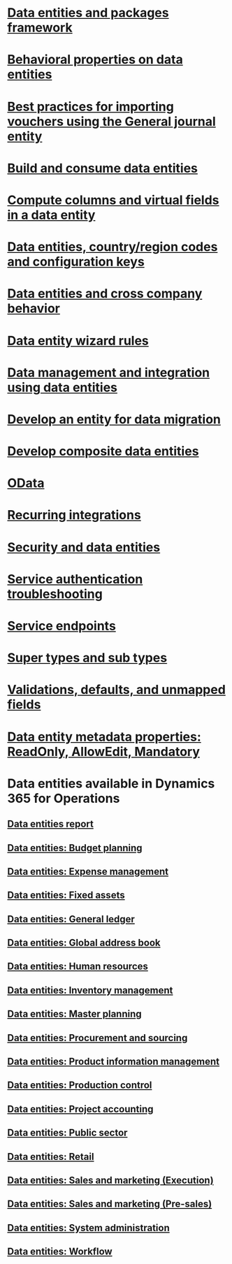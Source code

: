 # [Data entities and packages framework](data-entities-data-packages.md)
# [Behavioral properties on data entities](behavioral-properties-data-entities.md)
# [Best practices for importing vouchers using the General journal entity](tips-tricks-import-general-journal-entity.md)
# [Build and consume data entities](build-consuming-data-entities.md)
# [Compute columns and virtual fields in a data entity](data-entity-computed-columns-virtual-fields.md)
# [Data entities, country/region codes and configuration keys](countryregion-codes-configuration-keys.md)
# [Data entities and cross company behavior](cross-company-behavior.md)
# [Data entity wizard rules](data-entity-wizard-rules.md)
# [Data management and integration using data entities](data-management-integration-data-entity.md)
# [Develop an entity for data migration](develop-entity-for-data-migration.md)
# [Develop composite data entities](develop-composite-data-entities.md)
# [OData](odata.md)
# [Recurring integrations](recurring-integrations.md)
# [Security and data entities](security-data-entities.md)
# [Service authentication troubleshooting](troubleshoot-service-authentication.md)
# [Service endpoints](services-home-page.md)
# [Super types and sub types](support-super-type-sub-type.md)
# [Validations, defaults, and unmapped fields](validations-defaults-unmapped-fields.md)
# [Data entity metadata properties: ReadOnly, AllowEdit, Mandatory](metadata-properties.md)
# Data entities available in Dynamics 365 for Operations
## [Data entities report](data-entities-report.md)
## [Data entities: Budget planning](data-entities-budget-plan.md)
## [Data entities: Expense management](data-entities-expense-management.md)
## [Data entities: Fixed assets](data-entities-fixed-assets.md)
## [Data entities: General ledger](data-entities-general-ledger.md)
## [Data entities: Global address book](data-entities-global-address-book.md)
## [Data entities: Human resources](data-entities-human-resources.md)
## [Data entities: Inventory management](data-entities-inventory-management.md)
## [Data entities: Master planning](data-entities-master-plan.md)
## [Data entities: Procurement and sourcing](data-entities-procurement-sourcing.md)
## [Data entities: Product information management](data-entities-product-information-management.md)
## [Data entities: Production control](data-entities-production-control.md)
## [Data entities: Project accounting](data-entities-project-accounting.md)
## [Data entities: Public sector](data-entities-public-sector.md)
## [Data entities: Retail](data-entities-retail.md)
## [Data entities: Sales and marketing (Execution)](data-entities-sales-marketing.md)
## [Data entities: Sales and marketing (Pre-sales)](data-entities-sales-marketing-pre-sales.md)
## [Data entities: System administration](data-entities-system-administration.md)
## [Data entities: Workflow](data-entities-workflow.md)
